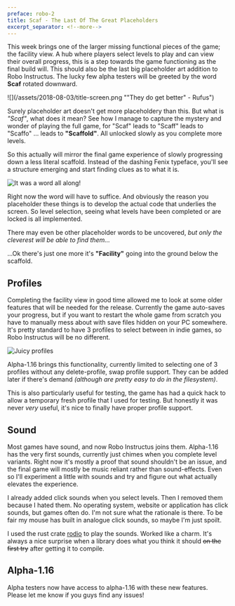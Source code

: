 ```yaml
---
preface: robo-2
title: Scaf - The Last Of The Great Placeholders
excerpt_separator: <!--more-->
---
```

This week brings one of the larger missing functional pieces of the game; the facility view. A hub where players select levels to play and can view their overall progress, this is a step towards the game functioning as the final build will. This should also be the last big placeholder art addition to Robo Instructus. The lucky few alpha testers will be greeted by the word **Scaf** rotated downward.

![](/assets/2018-08-03/title-screen.png ""They do get better" - Rufus")

<!--more-->

Surely placeholder art doesn't get more placeholdery than this. But what is _"Scaf"_, what does it mean? See how I manage to capture the mystery and wonder of playing the full game, for "Scaf" leads to "Scaff" leads to "Scaffo" ... leads to **"Scaffold"**. All unlocked slowly as you complete more levels.

So this actually will mirror the final game experience of slowly progressing down a less literal scaffold. Instead of the dashing Fenix typeface, you'll see a structure emerging and start finding clues as to what it is.

![](https://user-images.githubusercontent.com/2331607/43658276-556ccc5e-9750-11e8-9617-ac35f47bf474.png "It was a word all along!")

Right now the word will have to suffice. And obviously the reason you placeholder these things is to develop the actual code that underlies the screen. So level selection, seeing what levels have been completed or are locked is all implemented.

There may even be other placeholder words to be uncovered, _but only the cleverest will be able to find them..._

...Ok there's just one more it's **"Facility"** going into the ground below the scaffold.

## Profiles
Completing the facility view in good time allowed me to look at some older features that will be needed for the release. Currently the game auto-saves your progress, but if you want to restart the whole game from scratch you have to manually mess about with save files hidden on your PC somewhere. It's pretty standard to have 3 profiles to select between in indie games, so Robo Instructus will be no different.

![](https://user-images.githubusercontent.com/2331607/43658379-a197700c-9750-11e8-92cc-d200fa09df75.png "Juicy profiles")

Alpha-1.16 brings this functionality, currently limited to selecting one of 3 profiles without any delete-profile, swap profile support. They can be added later if there's demand _(although are pretty easy to do in the filesystem)_.

This is also particularly useful for testing, the game has had a quick hack to allow a temporary fresh profile that I used for testing. But honestly it was never _very_ useful, it's nice to finally have proper profile support.

## Sound
Most games have sound, and now Robo Instructus joins them. Alpha-1.16 has the very first sounds, currently just chimes when you complete level variants. Right now it's mostly a proof that sound shouldn't be an issue, and the final game will mostly be music reliant rather than sound-effects. Even so I'll experiment a little with sounds and try and figure out what actually elevates the experience.

I already added click sounds when you select levels. Then I removed them because I hated them. No operating system, website or application has click sounds, but games often do. I'm not sure what the rationale is there. To be fair my mouse has built in analogue click sounds, so maybe I'm just spoilt.

I used the rust crate [rodio](https://github.com/tomaka/rodio) to play the sounds. Worked like a charm. It's always a nice surprise when a library does what you think it should <s>on the first try</s> after getting it to compile.

## Alpha-1.16
Alpha testers now have access to alpha-1.16 with these new features. Please let me know if you guys find any issues!
